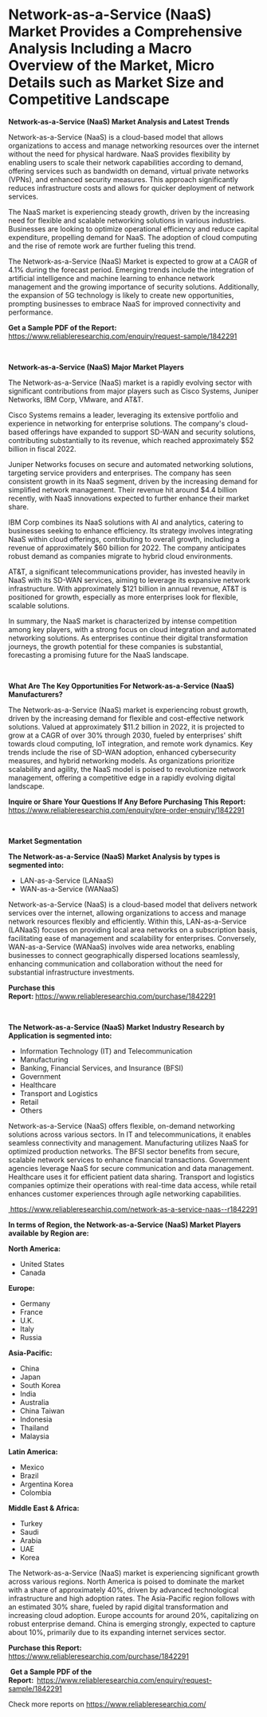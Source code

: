 <p><h1>Network-as-a-Service (NaaS) Market Provides a Comprehensive Analysis Including a Macro Overview of the Market, Micro Details such as Market Size and Competitive Landscape</h1></p><p><strong>Network-as-a-Service (NaaS) Market Analysis and Latest Trends</strong></p>
<p><p>Network-as-a-Service (NaaS) is a cloud-based model that allows organizations to access and manage networking resources over the internet without the need for physical hardware. NaaS provides flexibility by enabling users to scale their network capabilities according to demand, offering services such as bandwidth on demand, virtual private networks (VPNs), and enhanced security measures. This approach significantly reduces infrastructure costs and allows for quicker deployment of network services.</p><p>The NaaS market is experiencing steady growth, driven by the increasing need for flexible and scalable networking solutions in various industries. Businesses are looking to optimize operational efficiency and reduce capital expenditure, propelling demand for NaaS. The adoption of cloud computing and the rise of remote work are further fueling this trend. </p><p>The Network-as-a-Service (NaaS) Market is expected to grow at a CAGR of 4.1% during the forecast period. Emerging trends include the integration of artificial intelligence and machine learning to enhance network management and the growing importance of security solutions. Additionally, the expansion of 5G technology is likely to create new opportunities, prompting businesses to embrace NaaS for improved connectivity and performance.</p></p>
<p><strong>Get a Sample PDF of the Report:&nbsp;</strong> <a href="https://www.reliableresearchiq.com/enquiry/request-sample/1842291?utm_campaign=2336&utm_medium=2&utm_source=Github&utm_content=ia&utm_term=26032025&utm_id=network-as-a-service-naas">https://www.reliableresearchiq.com/enquiry/request-sample/1842291</a></p>
<p>&nbsp;</p>
<p><strong>Network-as-a-Service (NaaS) Major Market Players</strong></p>
<p><p>The Network-as-a-Service (NaaS) market is a rapidly evolving sector with significant contributions from major players such as Cisco Systems, Juniper Networks, IBM Corp, VMware, and AT&T. </p><p>Cisco Systems remains a leader, leveraging its extensive portfolio and experience in networking for enterprise solutions. The company's cloud-based offerings have expanded to support SD-WAN and security solutions, contributing substantially to its revenue, which reached approximately $52 billion in fiscal 2022.</p><p>Juniper Networks focuses on secure and automated networking solutions, targeting service providers and enterprises. The company has seen consistent growth in its NaaS segment, driven by the increasing demand for simplified network management. Their revenue hit around $4.4 billion recently, with NaaS innovations expected to further enhance their market share.</p><p>IBM Corp combines its NaaS solutions with AI and analytics, catering to businesses seeking to enhance efficiency. Its strategy involves integrating NaaS within cloud offerings, contributing to overall growth, including a revenue of approximately $60 billion for 2022. The company anticipates robust demand as companies migrate to hybrid cloud environments.</p><p>AT&T, a significant telecommunications provider, has invested heavily in NaaS with its SD-WAN services, aiming to leverage its expansive network infrastructure. With approximately $121 billion in annual revenue, AT&T is positioned for growth, especially as more enterprises look for flexible, scalable solutions.</p><p>In summary, the NaaS market is characterized by intense competition among key players, with a strong focus on cloud integration and automated networking solutions. As enterprises continue their digital transformation journeys, the growth potential for these companies is substantial, forecasting a promising future for the NaaS landscape.</p></p>
<p>&nbsp;</p>
<p><strong>What Are The Key Opportunities For Network-as-a-Service (NaaS) Manufacturers?</strong></p>
<p><p>The Network-as-a-Service (NaaS) market is experiencing robust growth, driven by the increasing demand for flexible and cost-effective network solutions. Valued at approximately $11.2 billion in 2022, it is projected to grow at a CAGR of over 30% through 2030, fueled by enterprises' shift towards cloud computing, IoT integration, and remote work dynamics. Key trends include the rise of SD-WAN adoption, enhanced cybersecurity measures, and hybrid networking models. As organizations prioritize scalability and agility, the NaaS model is poised to revolutionize network management, offering a competitive edge in a rapidly evolving digital landscape.</p></p>
<p><strong>Inquire or Share Your Questions If Any Before Purchasing This Report:</strong> <a href="https://www.reliableresearchiq.com/enquiry/pre-order-enquiry/1842291?utm_campaign=2336&utm_medium=2&utm_source=Github&utm_content=ia&utm_term=26032025&utm_id=network-as-a-service-naas">https://www.reliableresearchiq.com/enquiry/pre-order-enquiry/1842291</a></p>
<p>&nbsp;</p>
<p><strong>Market Segmentation</strong></p>
<p><strong>The Network-as-a-Service (NaaS) Market Analysis by types is segmented into:</strong></p>
<p><ul><li>LAN-as-a-Service (LANaaS)</li><li>WAN-as-a-Service (WANaaS)</li></ul></p>
<p><p>Network-as-a-Service (NaaS) is a cloud-based model that delivers network services over the internet, allowing organizations to access and manage network resources flexibly and efficiently. Within this, LAN-as-a-Service (LANaaS) focuses on providing local area networks on a subscription basis, facilitating ease of management and scalability for enterprises. Conversely, WAN-as-a-Service (WANaaS) involves wide area networks, enabling businesses to connect geographically dispersed locations seamlessly, enhancing communication and collaboration without the need for substantial infrastructure investments.</p></p>
<p><strong>Purchase this Report:&nbsp;</strong><a href="https://www.reliableresearchiq.com/purchase/1842291?utm_campaign=2336&utm_medium=2&utm_source=Github&utm_content=ia&utm_term=26032025&utm_id=network-as-a-service-naas">https://www.reliableresearchiq.com/purchase/1842291</a></p>
<p>&nbsp;</p>
<p><strong>The Network-as-a-Service (NaaS) Market Industry Research by Application is segmented into:</strong></p>
<p><ul><li>Information Technology (IT) and Telecommunication</li><li>Manufacturing</li><li>Banking, Financial Services, and Insurance (BFSI)</li><li>Government</li><li>Healthcare</li><li>Transport and Logistics</li><li>Retail</li><li>Others</li></ul></p>
<p><p>Network-as-a-Service (NaaS) offers flexible, on-demand networking solutions across various sectors. In IT and telecommunications, it enables seamless connectivity and management. Manufacturing utilizes NaaS for optimized production networks. The BFSI sector benefits from secure, scalable network services to enhance financial transactions. Government agencies leverage NaaS for secure communication and data management. Healthcare uses it for efficient patient data sharing. Transport and logistics companies optimize their operations with real-time data access, while retail enhances customer experiences through agile networking capabilities.</p></p>
<p><a href="https://www.reliableresearchiq.com/network-as-a-service-naas--r1842291?utm_campaign=2336&utm_medium=2&utm_source=Github&utm_content=ia&utm_term=26032025&utm_id=network-as-a-service-naas">&nbsp;https://www.reliableresearchiq.com/network-as-a-service-naas--r1842291</a></p>
<p><strong>In terms of Region, the Network-as-a-Service (NaaS) Market Players available by Region are:</strong></p>
<p>
    <p> <strong> North America: </strong>
        <ul>
            <li>United States</li>
            <li>Canada</li>
        </ul>
        </p> 
    <p> <strong> Europe: </strong>
        <ul>
            <li>Germany</li>
            <li>France</li>
            <li>U.K.</li>
            <li>Italy</li>
            <li>Russia</li>
        </ul>
        </p> 
    <p> <strong> Asia-Pacific: </strong>
        <ul>
            <li>China</li>
            <li>Japan</li>
            <li>South Korea</li>
            <li>India</li>
            <li>Australia</li>
            <li>China Taiwan</li>
            <li>Indonesia</li>
            <li>Thailand</li>
            <li>Malaysia</li>
        </ul>
        </p> 
    <p> <strong> Latin America: </strong>
        <ul>
            <li>Mexico</li>
            <li>Brazil</li>
            <li>Argentina Korea</li>
            <li>Colombia</li>
        </ul>
        </p> 
    <p> <strong> Middle East & Africa: </strong>
        <ul>
            <li>Turkey</li>
            <li>Saudi</li>
            <li>Arabia</li>
            <li>UAE</li>
            <li>Korea</li>
        </ul>
    </p>
    </p>
<p><p>The Network-as-a-Service (NaaS) market is experiencing significant growth across various regions. North America is poised to dominate the market with a share of approximately 40%, driven by advanced technological infrastructure and high adoption rates. The Asia-Pacific region follows with an estimated 30% share, fueled by rapid digital transformation and increasing cloud adoption. Europe accounts for around 20%, capitalizing on robust enterprise demand. China is emerging strongly, expected to capture about 10%, primarily due to its expanding internet services sector.</p></p>
<p><strong>Purchase this Report: </strong><a href="https://www.reliableresearchiq.com/purchase/1842291?utm_campaign=2336&utm_medium=2&utm_source=Github&utm_content=ia&utm_term=26032025&utm_id=network-as-a-service-naas">https://www.reliableresearchiq.com/purchase/1842291</a></p>
<p>&nbsp;<strong>Get a Sample PDF of the Report:&nbsp;&nbsp;</strong><a href="https://www.reliableresearchiq.com/enquiry/request-sample/1842291?utm_campaign=2336&utm_medium=2&utm_source=Github&utm_content=ia&utm_term=26032025&utm_id=network-as-a-service-naas">https://www.reliableresearchiq.com/enquiry/request-sample/1842291</a></p>
<p><strong></strong></p>
<p>Check more reports on <a href="https://www.reliableresearchiq.com/?utm_campaign=2336&utm_medium=2&utm_source=Github&utm_content=ia&utm_term=26032025&utm_id=network-as-a-service-naas">https://www.reliableresearchiq.com/</a></p>